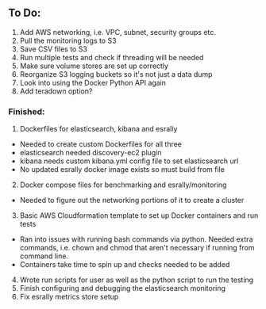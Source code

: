 ## To Do:

1. Add AWS networking, i.e. VPC, subnet, security groups etc. 
2. Pull the monitoring logs to S3
3. Save CSV files to S3
4. Run multiple tests and check if threading will be needed
5. Make sure volume stores are set up correctly 
6. Reorganize S3 logging buckets so it's not just a data dump
7. Look into using the Docker Python API again
8. Add teradown option?

### Finished: 

1. Dockerfiles for elasticsearch, kibana and esrally
  - Needed to create custom Dockerfiles for all three
  - elasticsearch needed discovery-ec2 plugin
  - kibana needs custom kibana.yml config file to set elasticsearch url
  - No updated esrally docker image exists so must build from file
2. Docker compose files for benchmarking and esrally/monitoring 
  - Needed to figure out the networking portions of it to create a cluster
3. Basic AWS Cloudformation template to set up Docker containers and run tests
  - Ran into issues with running bash commands via python. Needed extra commands, i.e.
  chown and chmod that aren't necessary if running from command line.
  - Containers take time to spin up and checks needed to be added
4. Wrote run scripts for user as well as the python script to run the testing
5. Finish configuring and debugging the elasticsearch monitoring
6. Fix esrally metrics store setup
